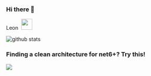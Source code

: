 ### Hi there 👋

Leon &nbsp;<img src="https://github.com/TheDudeThatCode/TheDudeThatCode/blob/master/Assets/Mario_Hello_Big.gif" width="30px">

![github stats](https://github-readme-stats.vercel.app/api?username=liuyl1992&show_icons=true&theme=radical&hide_title=1)


### Finding a clean architecture for net6+? Try this!

[![](https://github-readme-stats.vercel.app/api/pin/?username=liuyl1992&repo=netpro&theme=radical)]([https://github.com/qishibo/AnotherRedisDesktopManager](https://github.com/LeonKou/NetPro))
<!--
**liuyl1992/liuyl1992** is a ✨ _special_ ✨ repository because its `README.md` (this file) appears on your GitHub profile.

Here are some ideas to get you started:

- 🔭 I’m currently working on ...
- 🌱 I’m currently learning ...
- 👯 I’m looking to collaborate on ...
- 🤔 I’m looking for help with ...
- 💬 Ask me about ...
- 📫 How to reach me: ...
- 😄 Pronouns: ...
- ⚡ Fun fact: ...
-->
